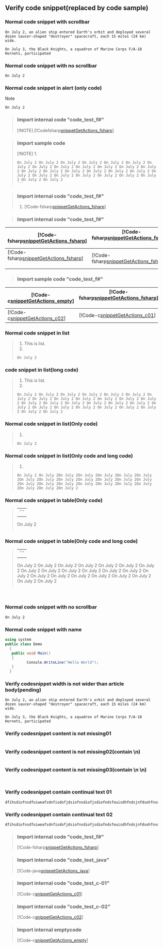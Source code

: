 ## Verify code snippet(replaced by code sample)
 
### Normal code snippet with scrollbar
  ```
  On July 2, an alien ship entered Earth's orbit and deployed several dozen saucer-shaped "destroyer" spacecraft, each 15 miles (24 km) wide.
  
  On July 3, the Black Knights, a squadron of Marine Corps F/A-18 Hornets, participated 
  ```
  
  ### Normal code snippet with no scrollbar
  ```
  On July 2
  ```
  
  
### Normal code snippet in alert (only code)
>[!NOTE]
>``` 
>On July 2 
>```
 

>### Import internal code "code_test_f#" 
>[!NOTE]
>[!Codefsharp[snippetGetActions_fsharp](./CodeSnippets/code_test_fsharp.fs)] 
 
>### Import sample code 
>[!NOTE]
>1. 
>``` 
>On July 2 On July 2 On July 2 On July 2 On July 2 On July 2 On July 2 On July 2 On July 2 On July 2 On July 2 On July 2 On July 2 On July 2 On July 2 On July 2 On July 2 On July 2 On July 2 On July 2 On July 2 On July 2 On July 2 On July 2 On July 2 On July 2 On July 2 On July 2 
>``` 
 
>### Import internal code "code_test_f#" 
>1. [!Code-fsharp[snippetGetActions_fsharp](.\CodeSnippets\code_test_fsharp.fs)] 


>### Import internal code "code_test_f#" 
| [!Code-fsharp[snippetGetActions_fsharp](./CodeSnippets/code_test_fsharp.fs)]  | [!Code-fsharp[snippetGetActions_fsharp](./CodeSnippets/code_test_fsharp.fs)]       |
| ------------- | ----------- |
| [!Code-fsharp[snippetGetActions_fsharp](./CodeSnippets/code_test_fsharp.fs)]    | [!Code-fsharp[snippetGetActions_fsharp](./CodeSnippets/code_test_fsharp.fs)] |

>### Import sample code "code_test_f#" 
| [!Code-c[snippetGetActions_empty](.\CodeSnippets\emptycode)]  | [!Code-fsharp[snippetGetActions_fsharp](.\CodeSnippets\code_test_fsharp.fs)]       |
| ------------- | ----------- |
| [!Code-c[snippetGetActions_c02](./CodeSnippets/test_code_c-02.c)]      | [!Code-c[snippetGetActions_c01](.\CodeSnippets\test_code_c-01.c)] |

### Normal code snippet in list
>1. This is list.
>2. 
>``` 
>On July 2 
>```

### code snippet in list(long code)
>1. This is list.
>2. 
>``` 
>On July 2 On July 2 On July 2 On July 2 On July 2 On July 2 On July 2 On July 2 On July 2 On July 2 On July 2 On July 2 On July 2 On July 2 On July 2 On July 2 On July 2 On July 2 On July 2 On July 2 On July 2 On July 2 On July 2 On July 2 On July 2 On July 2 On July 2 On July 2 
>```

### Normal code snippet in list(Only code)
>1. 
>``` 
>On July 2 
>```

### Normal code snippet in list(Only code and long code)
>1. 
>``` 
>On July 2 On July 2On July 2On July 2On July 2On July 2On July 2On July 2On July 2On July 2On July 2On July 2On July 2On July 2On July 2On July 2On July 2On July 2On July 2On July 2On July 2On July 2On July 2On July 2
>```

### Normal code snippet in table(Only code)
>||
>|----|
>|```
>On July 2 
>```|

### Normal code snippet in table(Only code and long code)
>||
>|----|
>|```
>On July 2 On July 2 On July 2 On July 2 On July 2 On July 2 On July 2 On July 2 On July 2 On July 2 On July 2 On July 2 On July 2 On July 2 On July 2 On July 2 On July 2 On July 2 On July 2 On July 2 On July 2 On July 2 
>```|
  

### Normal code snippet with no scrollbar  
```  
On July 2 
```
  
  ### Normal code snippet with name
  ```c#
  using system
  public class Demo
	{
	 public void Main()
	 {
	        Console.WriteLine("Hello World");
	 }
	}
  ```
  
### Verify codesnippet width is not wider than article body(pending)
   ```
  On July 2, an alien ship entered Earth's orbit and deployed several dozen saucer-shaped "destroyer" spacecraft, each 15 miles (24 km) wide.
  
  On July 3, the Black Knights, a squadron of Marine Corps F/A-18 Hornets, participated 
  ```
 
 
### Verify codesnippet content is not missing01
   ```
  ```
  
### Verify codesnippet content is not missing02(contain \n)
  ```
  
  ```
 
### Verify codesnippet content is not missing03(contain \n \n)
  ```
  
  
  ```
  
### Verify codesnippet contain continual text 01
 ```
dfihsdiofnsdfoiweafsdnfisdofjdsiofnsdiofjsdiofndsfouisdhfndsjnfdsohfnsdijfndjnfdjfndjfdhnfjdbnjfuehbfdjs;dfjdnsdibn939knfoeifeknndsjkfneinf/////////////ndfdfsdfdfmk\\\\\\\\dkmnfddlmfkdfdmjfkddllddddddd//ssssssss\\dddddddddddddddddddddsssssssssssssssssssssssssssssssssssssssssssssss
 ```
 
### Verify codesnippet contain continual text 02
 ```
dfihsdiofnsdfoiweafsdnfisdofjdsiofnsdiofjsdiofndsfouisdhfndsjnfdsohfnsdijfndjnfdjfndjfdhnfjdbnjfuehbfdjsdfjdnsdibn939knfoeifeknndsjkfnssssspoinknjdnjdbhbsbjsbdjsadbfjfxzcnsdjskjdjfknfdjncndfjdnjdnjdncnnnnnnjsdfudhcvdvss
 ```
 
 >### Import internal code "code_test_f#"
 >[!Code-fsharp[snippetGetActions_fsharp](.\CodeSnippets\code_test_fsharp.fs)]
 
 >### Import internal code "code_test_java"
 >[!Code-java[snippetGetActions_java](.\CodeSnippets\code_test_java.java)]
 
 >### Import internal code "code_test_c-01"
 >[!Code-c[snippetGetActions_c01](.\CodeSnippets\test_code_c-01.c)]
  
 >### Import internal code "code_test_c-02"
 >[!Code-c[snippetGetActions_c02](./CodeSnippets/test_code_c-02.c)]  
 
 >### Import internal emptycode
 >[!Code-c[snippetGetActions_empty](.\CodeSnippets\emptycode)]
